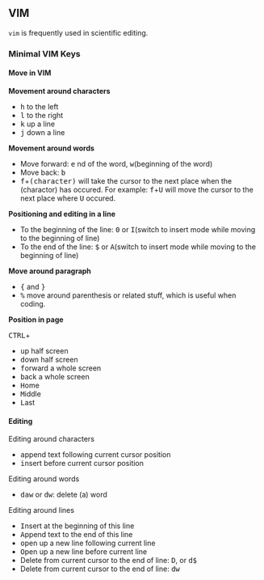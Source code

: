 ## VIM


`vim` is frequently used in scientific editing.

### Minimal VIM Keys

#### Move in VIM

**Movement around characters**

* <kbd>h</kbd> to the left
* <kbd>l</kbd> to the right
* <kbd>k</kbd> up a line
* <kbd>j</kbd> down a line

**Movement around words**

* Move forward: <kbd>e</kbd> nd of the word, <kbd>w</kbd>(beginning of the word)
* Move back: <kbd>b</kbd>
* <kbd>f</kbd>+<kbd>(character)</kbd> will take the cursor to the next place when the (charactor) has occured. For example: <kbd>f</kbd>+<kbd>U</kbd> will move the cursor to the next place where <kbd>U</kbd> occured.

**Positioning and editing in a line**

* To the beginning of the line:  <kbd>0</kbd> or <kbd>I</kbd>(switch to insert mode while moving to the beginning of line)
* To the end of the line: <kbd>$</kbd> or <kbd>A</kbd>(switch to insert mode while moving to the beginning of line)



**Move around paragraph**


* <kbd>{</kbd> and <kbd>}</kbd>
* <kbd>%</kbd> move around parenthesis or related stuff, which is useful when coding.


**Position in page**

<kbd>CTRL</kbd>+

* <kbd>u</kbd>p half screen
* <kbd>d</kbd>own half screen
* <kbd>f</kbd>orward a whole screen
* <kbd>b</kbd>ack a whole screen
* <kbd>H</kbd>ome
* <kbd>M</kbd>iddle
* <kbd>L</kbd>ast


#### Editing

Editing around characters

* <kbd>a</kbd>ppend text following current cursor position
* <kbd>i</kbd>nsert before current cursor position

Editing around words

* <kbd>daw</kbd> or <kbd>dw</kbd>: delete (a) word

Editing around lines

* <kbd>I</kbd>nsert at the beginning of this line
* <kbd>A</kbd>ppend text to the end of this line
* <kbd>o</kbd>pen up a new line following current line
* <kbd>O</kbd>pen up a new line before current line
* Delete from current cursor to the end of line: <kbd>D</kbd>, or <kbd>d</kbd><kbd>$</kbd>
* Delete from current cursor to the end of line: <kbd>d</kbd><kbd>w</kbd>
